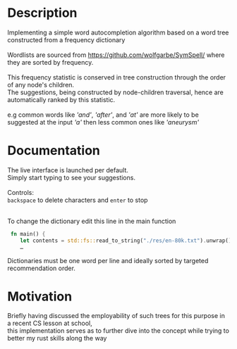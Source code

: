 # Description
Implementing a simple word autocompletion algorithm based on a word tree constructed from a frequency dictionary
<br><br>
Wordlists are sourced from https://github.com/wolfgarbe/SymSpell/ where they are sorted by frequency.
<br><br>
This frequency statistic is conserved in tree construction through the order of any node's children. 
<br>
The suggestions, being constructed by node-children traversal, hence are automatically ranked by this statistic.
<br><br>
e.g common words like _'and'_, _'after'_, and _'at'_ are more likely to be suggested at the input _'a'_ then less common ones like _'aneurysm'_

# Documentation
The live interface is launched per default. <br>
Simply start typing to see your suggestions. <br><br>
Controls:<br>
```backspace``` to delete characters and ```enter``` to stop

<br>
To change the dictionary edit this line in the main function 

```rust
 fn main() {
    let contents = std::fs::read_to_string("./res/en-80k.txt").unwrap();
    …
```
Dictionaries must be one word per line and ideally sorted by targeted recommendation order.



# Motivation
Briefly having discussed the employability of such trees for this purpose in a recent CS lesson at school, 
<br>this implementation serves as to further dive into the concept while trying to better my rust skills along the way
